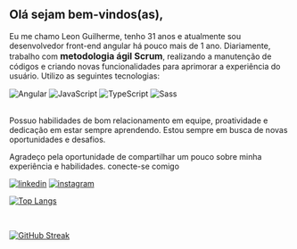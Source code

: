 
<h2>Olá sejam bem-vindos(as), </h2>

 <p>Eu me chamo Leon Guilherme, tenho 31 anos e atualmente sou desenvolvedor front-end angular há pouco mais de 1 ano. Diariamente, trabalho com <strong style="font-size:16px;">metodologia ágil Scrum</strong>, realizando a manutenção de códigos e criando novas funcionalidades para aprimorar a experiência do usuário.  Utilizo as seguintes tecnologias:</p>

<img align="center" alt="Angular" src="https://img.shields.io/badge/Angular-000?style=for-the-badge&logo=angular&logoColor=C3002F">
<img align="center" alt="JavaScript" src="https://img.shields.io/badge/JavaScript-000?style=for-the-badge&logo=javascript">
 <img align="center" alt="TypeScript" src="https://img.shields.io/badge/TypeScript-000?style=for-the-badge&logo=typescript">
 <img align="center" alt="Sass" src="https://img.shields.io/badge/Sass-000?style=for-the-badge&logo=sass">

</br>
</br>
<p>Possuo habilidades de bom relacionamento em equipe, proatividade e dedicação em estar sempre aprendendo. Estou sempre em busca de novas oportunidades e desafios.</p>


<p>Agradeço pela oportunidade de compartilhar um pouco sobre minha experiência e habilidades. conecte-se comigo</p> 

[![linkedin](https://img.shields.io/badge/LinkedIn-0077B5?style=for-the-badge&logo=linkedin&logoColor=white)](https://www.linkedin.com/in/leon-guilherme-4947211a4/)
[![instagram](https://img.shields.io/badge/Instagram-E4405F?style=for-the-badge&logo=instagram&logoColor=white)](https://www.instagram.com/leon.guilherme.7/)

[![Top Langs](https://github-readme-stats.vercel.app/api/top-langs/?username=Leon0887-dev&layout=compact&bg_color=000&border_color=30A3DC&title_color=E94D5F&text_color=FFF)](https://github.com/Leon0887-dev)

</br>


[![GitHub Streak](https://streak-stats.demolab.com/?user=Leon0887-dev&theme=bear&background=000&border=30A3DC&dates=FFF)](https://github.com/Leon0887-dev)